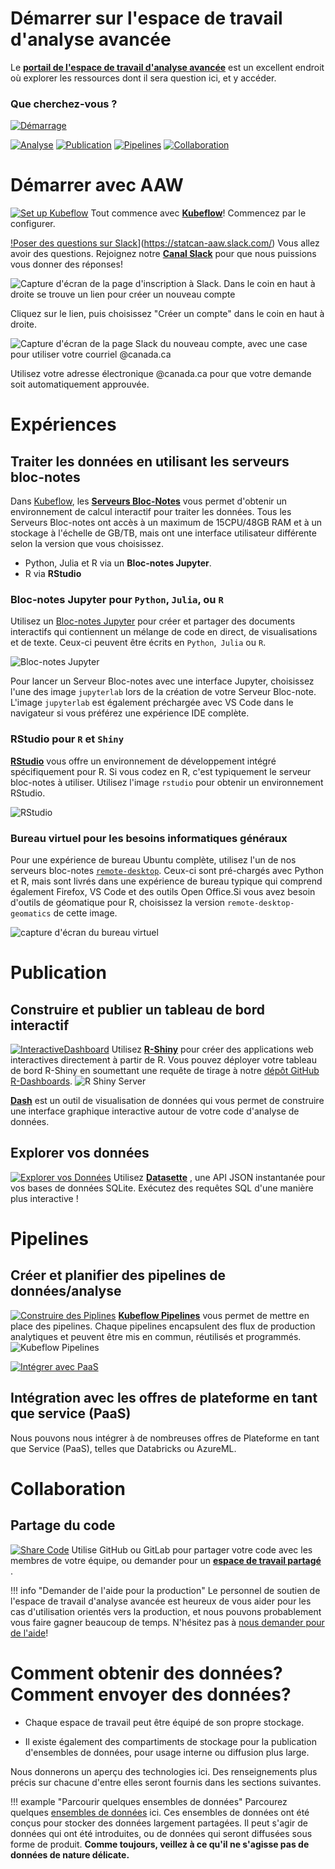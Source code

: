# Démarrer sur l'espace de travail d'analyse avancée

Le
**[portail de l'espace de travail d'analyse avancée](https://portal.covid.cloud.statcan.ca)**
est un excellent endroit où explorer les ressources dont il sera question ici,
et y accéder.

### Que cherchez-vous ?

[![Démarrage](images/Commencer.PNG)](#démarrer-avec-l'aw)

[![Analyse](images/Analyse.PNG)](#experiences)
[![Publication](images/Publication.PNG)](#publication)
[![Pipelines](images/Pipelines.PNG)](#pipelines)
[![Collaboration](images/Collaboration.PNG)](#collaboration)

# Démarrer avec AAW

[![Set up Kubeflow](images/ConfigurerKubeflow.PNG)](1-Experiences/Kubeflow/)
Tout commence avec **[Kubeflow](1-Experiences/Kubeflow/)**! Commencez par le
configurer.

[!Poser des questions sur Slack](images/Slack.PNG)](https://statcan-aaw.slack.com/)
Vous allez avoir des questions. Rejoignez notre
**[Canal Slack](https://statcan-aaw.slack.com/)** pour que nous puissions vous
donner des réponses!

![Capture d'écran de la page d'inscription à Slack.  Dans le coin en haut à droite se trouve un lien pour créer un nouveau compte](images/SlackAAW.PNG)

Cliquez sur le lien, puis choisissez "Créer un compte" dans le coin en haut à
droite.

![Capture d'écran de la page Slack du nouveau compte, avec une case pour utiliser votre courriel @canada.ca](images/SlackAAW2.PNG)

Utilisez votre adresse électronique @canada.ca pour que votre demande soit
automatiquement approuvée.

# Expériences

## Traiter les données en utilisant les serveurs bloc-notes

Dans [Kubeflow](1-Experiences/Kubeflow/), les
**[Serveurs Bloc-Notes](1-Experiences/Jupyter/)** vous permet d'obtenir un
environnement de calcul interactif pour traiter les données. Tous les Serveurs
Bloc-notes ont accès à un maximum de 15CPU/48GB RAM et à un stockage à l'échelle
de GB/TB, mais ont une interface utilisateur différente selon la version que
vous choisissez.

- Python, Julia et R via un **Bloc-notes Jupyter**.
- R via **RStudio**

### Bloc-notes Jupyter pour `Python`, `Julia`, ou `R`

Utilisez un [Bloc-notes Jupyter](https://jupyter.org/) pour créer et partager
des documents interactifs qui contiennent un mélange de code en direct, de
visualisations et de texte. Ceux-ci peuvent être écrits en `Python`,` Julia` ou
`R`.

![Bloc-notes Jupyter](images/jupyter_in_action.png)

Pour lancer un Serveur Bloc-notes avec une interface Jupyter, choisissez l'une
des image `jupyterlab` lors de la création de votre Serveur Bloc-note. L'image
`jupyterlab` est également préchargée avec VS Code dans le navigateur si vous
préférez une expérience IDE complète.

### RStudio pour `R` et `Shiny`

**[RStudio](1-Experiences/RStudio/)** vous offre un environnement de
développement intégré spécifiquement pour R. Si vous codez en R, c'est
typiquement le serveur bloc-notes à utiliser. Utilisez l'image `rstudio` pour
obtenir un environnement RStudio.

![RStudio](images/rstudio_visual.png)

### Bureau virtuel pour les besoins informatiques généraux

Pour une expérience de bureau Ubuntu complète, utilisez l'un de nos serveurs
bloc-notes [`remote-desktop`](1-Experiences/Bureau-virtuel). Ceux-ci sont
pré-chargés avec Python et R, mais sont livrés dans une expérience de bureau
typique qui comprend également Firefox, VS Code et des outils Open Office.Si
vous avez besoin d'outils de géomatique pour R, choisissez la version
`remote-desktop-geomatics` de cette image.

![capture d'écran du bureau virtuel](images/rd_desktop.png)

# Publication

## Construire et publier un tableau de bord interactif

[![InteractiveDashboard](images/Publier.png)](/2-Publication/R-Shiny/) Utilisez
**[R-Shiny](/2-Publication/R-Shiny/)** pour créer des applications web
interactives directement à partir de R. Vous pouvez déployer votre tableau de
bord R-Shiny en soumettant une requête de tirage à notre
[dépôt GitHub R-Dashboards](https://github.com/StatCan/R-dashboards).
![R Shiny Server](images/readme/shiny_ui.png)

**[Dash](/2-Publication/Dash/)** est un outil de visualisation de données qui
vous permet de construire une interface graphique interactive autour de votre
code d'analyse de données.

## Explorer vos données

[![Explorer vos Données](images/ExplorerDonnees.PNG)](/2-Publication/Datasette/)
Utilisez **[Datasette](/2-Publication/Datasette/)** , une API JSON instantanée
pour vos bases de données SQLite. Exécutez des requêtes SQL d'une manière plus
interactive !

# Pipelines

## Créer et planifier des pipelines de données/analyse

[![Construire des Piplines](images/ConstruirePipelines.png)](/3-Pipelines/Kubeflow-Pipelines/)
**[Kubeflow Pipelines](/3-Pipelines/Kubeflow-Pipelines/)** vous permet de mettre
en place des pipelines. Chaque pipelines encapsulent des flux de production
analytiques et peuvent être mis en commun, réutilisés et programmés.
![Kubeflow Pipelines](images/readme/kubeflow_pipeline.png)

[![Intégrer avec PaaS](images/IntegrerPaaS.png)]()

## Intégration avec les offres de plateforme en tant que service (PaaS)

Nous pouvons nous intégrer à de nombreuses offres de Plateforme en tant que
Service (PaaS), telles que Databricks ou AzureML.

# Collaboration

## Partage du code

[![Share Code](images/PartagezVotreCode.png)](/Collaboration/) Utilise GitHub ou
GitLab pour partager votre code avec les membres de votre équipe, ou demander
pour un **[espace de travail partagé](/Collaboration/)** .

<!-- prettier-ignore -->
!!! info "Demander de l'aide pour la production"
    Le personnel de soutien de l'espace de travail d'analyse avancée est heureux
    de vous aider pour les cas d'utilisation orientés vers la production,
    et nous pouvons probablement vous faire gagner beaucoup de temps.
    N'hésitez pas à [nous demander pour de l'aide](Aide)!

# Comment obtenir des données? Comment envoyer des données?

- Chaque espace de travail peut être équipé de son propre stockage.

- Il existe également des compartiments de stockage pour la publication
  d'ensembles de données, pour usage interne ou diffusion plus large.

Nous donnerons un aperçu des technologies ici. Des renseignements plus précis
sur chacune d'entre elles seront fournis dans les sections suivantes.

<!-- prettier-ignore -->
!!! example "Parcourir quelques ensembles de données"
    Parcourez quelques [ensembles de données](https://datasets.covid.cloud.statcan.ca)
    ici. Ces ensembles de données ont été conçus pour stocker des données
    largement partagées. Il peut s'agir de données qui ont été introduites, ou
    de données qui seront diffusées sous forme de produit. **Comme toujours,
    veillez à ce qu'il ne s'agisse pas de données de nature délicate.**
